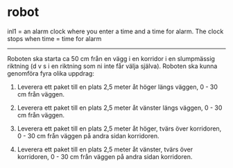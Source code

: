 # robot

inl1 = an alarm clock where you enter a time and a time for alarm. The clock stops when time = time for alarm 

------------------------------------------------------------------------------------------------------------

Roboten ska starta ca 50 cm från en vägg i en korridor i en slumpmässig riktning (d v s i en riktning som ni inte får välja själva).
Roboten ska kunna genomföra fyra olika uppdrag: 

1. Leverera ett paket till en plats 2,5 meter åt höger längs väggen, 0 - 30 cm från väggen.

2. Leverera ett paket till en plats 2,5 meter åt vänster längs väggen, 0 - 30 cm från väggen. 

3. Leverera ett paket till en plats 2,5 meter åt höger, tvärs över korridoren, 0 - 30 cm från väggen 
på andra sidan korridoren. 

4. Leverera ett paket till en plats 2,5 meter åt vänster, tvärs över korridoren, 0 - 30 cm från väggen 
på andra sidan korridoren.
